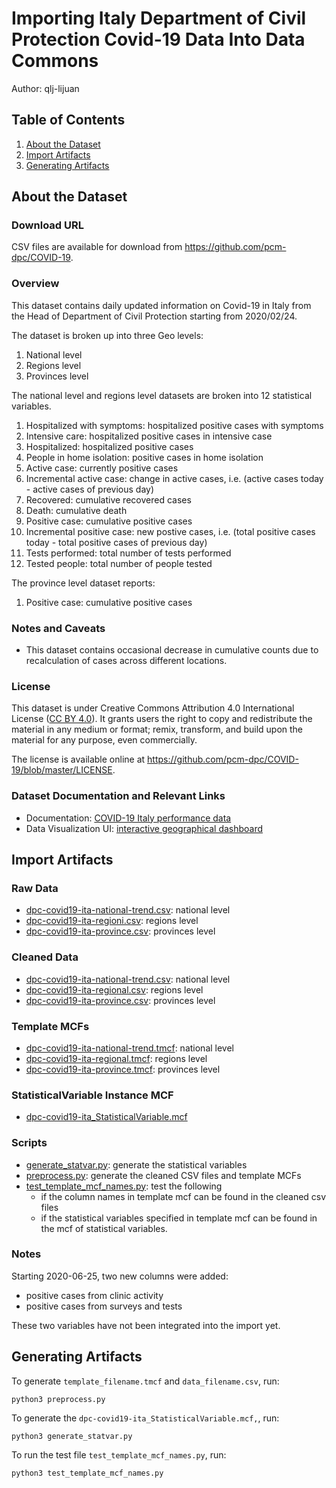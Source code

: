 
# Importing Italy Department of Civil Protection Covid-19 Data Into Data Commons

Author: qlj-lijuan

## Table of Contents

1. [About the Dataset](#about-the-dataset)
1. [Import Artifacts](#import-artifacts)
1. [Generating Artifacts](#generating-artifacts)

## About the Dataset

### Download URL

CSV files are available for download from https://github.com/pcm-dpc/COVID-19. 

### Overview
  This dataset contains daily updated information on Covid-19 in Italy from the Head of Department of Civil Protection starting from 2020/02/24. 
  
  The dataset is broken up into three Geo levels: 
  1. National level
  2. Regions level
  3. Provinces level

  The national level and regions level datasets are broken into 12 statistical variables.
  
   1. Hospitalized with symptoms: hospitalized positive cases with symptoms
   2. Intensive care: hospitalized positive cases in intensive case
   3. Hospitalized: hospitalized positive cases
   4. People in home isolation: positive cases in home isolation
   5. Active case: currently positive cases
   6. Incremental active case: change in active cases, i.e. (active cases today - active cases of previous day)
   7. Recovered: cumulative recovered cases
   8. Death: cumulative death
   9. Positive case: cumulative positive cases
  10. Incremental positive case: new postive cases, i.e. (total positive cases today - total positive cases of previous day)
  11. Tests performed: total number of tests performed
  12. Tested people: total number of people tested

The province level dataset reports:
1. Positive case: cumulative positive cases


### Notes and Caveats

- This dataset contains occasional decrease in cumulative counts due to recalculation of cases across different locations.

### License

This dataset is under Creative Commons Attribution 4.0 International License ([CC BY 4.0](https://creativecommons.org/licenses/by/4.0/)). It grants users the right to copy and redistribute the material in any medium or format; remix, transform, and build upon the material for any purpose, even commercially.

The license is available online at https://github.com/pcm-dpc/COVID-19/blob/master/LICENSE.

### Dataset Documentation and Relevant Links 

- Documentation: [COVID-19 Italy performance data](https://github.com/pcm-dpc/COVID-19/blob/master/dati-andamento-covid19-italia.md)
- Data Visualization UI: [interactive geographical dashboard](http://opendatadpc.maps.arcgis.com/apps/opsdashboard/index.html#/b0c68bce2cce478eaac82fe38d4138b1)

## Import Artifacts

### Raw Data
- [dpc-covid19-ita-national-trend.csv](https://raw.githubusercontent.com/pcm-dpc/COVID-19/master/dati-andamento-nazionale/dpc-covid19-ita-andamento-nazionale.csv): national level
- [dpc-covid19-ita-regioni.csv](https://raw.githubusercontent.com/pcm-dpc/COVID-19/master/dati-regioni/dpc-covid19-ita-regioni.csv): regions level
- [dpc-covid19-ita-province.csv](https://raw.githubusercontent.com/pcm-dpc/COVID-19/master/dati-province/dpc-covid19-ita-province.csv): provinces level 

### Cleaned Data
- [dpc-covid19-ita-national-trend.csv](dpc-covid19-ita-national-trend.csv): national level
- [dpc-covid19-ita-regional.csv](dpc-covid19-ita-regional.csv): regions level
- [dpc-covid19-ita-province.csv](dpc-covid19-ita-province.csv): provinces level

### Template MCFs
- [dpc-covid19-ita-national-trend.tmcf](dpc-covid19-ita-national-trend.tmcf): national level
- [dpc-covid19-ita-regional.tmcf](dpc-covid19-ita-regional.tmcf): regions level
- [dpc-covid19-ita-province.tmcf](dpc-covid19-ita-province.tmcf): provinces level

### StatisticalVariable Instance MCF
- [dpc-covid19-ita_StatisticalVariable.mcf](dpc-covid19-ita_StatisticalVariable.mcf)

### Scripts
- [generate_statvar.py](generate_statvar.py): generate the statistical variables
- [preprocess.py](preprocess.py): generate the cleaned CSV files and template MCFs
- [test_template_mcf_names.py](test_template_mcf_names.py): test the following
    - if the column names in template mcf can be found in the cleaned csv files
    - if the statistical variables specified in template mcf can be found in the mcf of statistical variables.

### Notes

Starting 2020-06-25, two new columns were added:

- positive cases from clinic activity  
- positive cases from surveys and tests

These two variables have not been integrated into the import yet.

## Generating Artifacts

To generate `template_filename.tmcf` and `data_filename.csv`, run: 

    python3 preprocess.py 

To generate the `dpc-covid19-ita_StatisticalVariable.mcf,`, run:

    python3 generate_statvar.py

To run the test file `test_template_mcf_names.py`, run:

    python3 test_template_mcf_names.py
